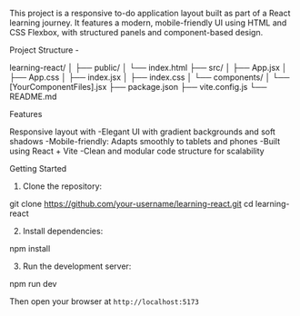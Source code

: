 This project is a responsive to-do application layout built as part of a React learning journey. It features a modern, mobile-friendly UI using HTML and CSS Flexbox, with structured panels and component-based design.

Project Structure - 

learning-react/
│
├── public/
│   └── index.html
├── src/
│   ├── App.jsx
│   ├── App.css
│   ├── index.jsx
│   ├── index.css
│   └── components/
│       └── [YourComponentFiles].jsx
├── package.json
├── vite.config.js
└── README.md

Features

Responsive layout with 
-Elegant UI with gradient backgrounds and soft shadows
-Mobile-friendly: Adapts smoothly to tablets and phones
-Built using React + Vite
-Clean and modular code structure for scalability


Getting Started

1. Clone the repository:


git clone https://github.com/your-username/learning-react.git
cd learning-react

2. Install dependencies:

npm install

3. Run the development server:

npm run dev

Then open your browser at `http://localhost:5173`

